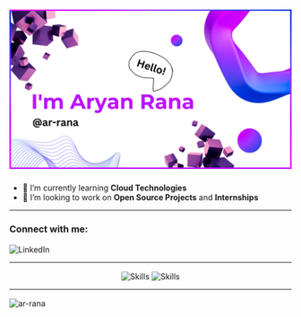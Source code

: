 <h1 align="center">
  <img src="GitHub-page.png" alt="Hi 👋, I'm Aryan Rana(@ar-rana)">
</h1>

- 🌱 I’m currently learning **Cloud Technologies**  
- 💞️ I’m looking to work on **Open Source Projects** and **Internships**

---

<h3 align="left" font="bold">Connect with me:</h3>
<p>
  <a href="https://www.linkedin.com/in/-aryan-rana" target="_blank" style="text-decoration:none;">
    <img align="center" target="_blank" src="https://skillicons.dev/icons?i=linkedin" alt="LinkedIn">
  </a>
</p>

---

<p align="center">
  <img align="center" src="https://skillicons.dev/icons?i=html,css,javascript,tailwind,react,spring,express,nodejs,java,mysql,postgresql,firebase,docker" alt="Skills">
  <img align="center" src="https://skillicons.dev/icons?i=git,github" alt="Skills">
</p>

---

<p>
    <img
      align="center"
      src="https://github-readme-streak-stats.herokuapp.com/?user=ar-rana&"
      alt="ar-rana"
    />
</p>

<!--- 
<p align="center">
  <img width="45%" src="https://github-readme-stats.vercel.app/api?username=ar-rana&show_icons=true&locale=en" alt="GitHub stats for Aryan Rana">
</p>

---

<!--- 
ar-rana/ar-rana is a ✨ special ✨ repository because its `README.md` (this file) appears on your GitHub profile.
You can click the Preview link to take a look at your changes.
--->

